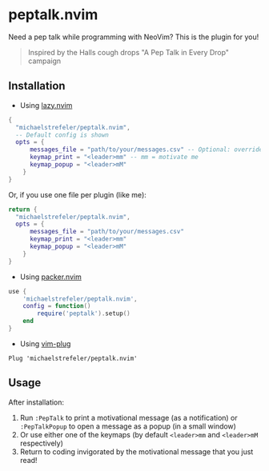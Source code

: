 # peptalk.nvim

Need a pep talk while programming with NeoVim? This is the plugin for you!

> Inspired by the Halls cough drops "A Pep Talk in Every Drop" campaign

## Installation

 - Using [lazy.nvim](https://github.com/folke/lazy.nvim)

```lua
{
  "michaelstrefeler/peptalk.nvim",
  -- Default config is shown
  opts = {
      messages_file = "path/to/your/messages.csv" -- Optional: override of messages file
      keymap_print = "<leader>mm" -- mm = motivate me
      keymap_popup = "<leader>mM"
    }
}
```
Or, if you use one file per plugin (like me):

```lua
return {
  "michaelstrefeler/peptalk.nvim",
  opts = {
      messages_file = "path/to/your/messages.csv"
      keymap_print = "<leader>mm"
      keymap_popup = "<leader>mM"
    }
}
```
- Using [packer.nvim](https://github.com/wbthomason/packer.nvim)

```lua
use {
    'michaelstrefeler/peptalk.nvim',
    config = function()
        require('peptalk').setup()
    end
}
```
- Using [vim-plug](https://github.com/junegunn/vim-plug)

```vim
Plug 'michaelstrefeler/peptalk.nvim'
```

## Usage

After installation:
1. Run `:PepTalk` to print a motivational message (as a notification) or `:PepTalkPopup` to open a message as a popup (in a small window)
2. Or use either one of the keymaps (by default `<leader>mm` and `<leader>mM` respectively)
3. Return to coding invigorated by the motivational message that you just read!
